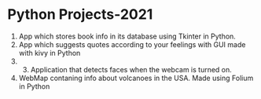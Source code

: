 # Python Projects-2021
1. App which stores book info in its database using Tkinter in Python.
2. App which suggests quotes according to your feelings with GUI made with kivy in Python
3. 3. Application that detects faces when the webcam is turned on.
4. WebMap contaning info about volcanoes in the USA. Made using Folium in Python
